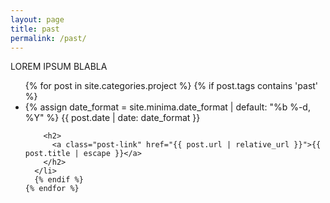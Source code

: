 ```yaml
---
layout: page
title: past
permalink: /past/
---
```


LOREM IPSUM BLABLA

<ul class="post-list">
    {% for post in site.categories.project %}
    {% if post.tags contains 'past' %}
      <li>
        {% assign date_format = site.minima.date_format | default: "%b %-d, %Y" %}
        <span class="post-meta">{{ post.date | date: date_format }}</span>

        <h2>
          <a class="post-link" href="{{ post.url | relative_url }}">{{ post.title | escape }}</a>
        </h2>
      </li>
      {% endif %}
    {% endfor %}
  </ul>
